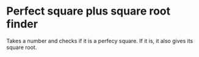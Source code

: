 # Perfect square plus square root finder
 
Takes a number and checks if it is a perfecy square. If it is, it also gives its square root.